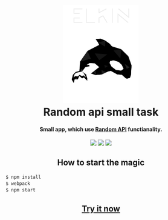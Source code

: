 <h1 align="center">
  <br>
  <a href="https://github.com/elkinny">
    <img src="https://raw.githubusercontent.com/elkinny/Curriculum-Vitae/master/ekins_logo.png" alt="Elkin" width="200">    
  </a>
  <br>
    Random api small task
  <br>
</h1>

<h4 align="center">Small app, which use <a href="https://randomapi.com" target="_blank">Random API</a> functianality.</h4>

<p align="center">
    <img src="https://forthebadge.com/images/badges/built-by-codebabes.svg">
    <img src="https://forthebadge.com/images/badges/made-with-javascript.svg">
    <img src="https://forthebadge.com/images/badges/powered-by-electricity.svg">
</p>

<h2 align="center"> How to start the magic </h2>

```sh
$ npm install
$ webpack
$ npm start
```

<h2 align="center">
  <a href="https://elkinny.github.io/Random-API/">Try it now</a>
</h2>
